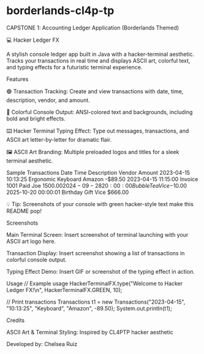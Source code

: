 # borderlands-cl4p-tp
CAPSTONE 1: Accounting Ledger Application (Borderlands Themed)

💻 Hacker Ledger FX

A stylish console ledger app built in Java with a hacker-terminal aesthetic. Tracks your transactions in real time and displays ASCII art, colorful text, and typing effects for a futuristic terminal experience.

Features

🟢 Transaction Tracking:
Create and view transactions with date, time, description, vendor, and amount.

🎨 Colorful Console Output:
ANSI-colored text and backgrounds, including bold and bright effects.

⌨️ Hacker Terminal Typing Effect:
Type out messages, transactions, and ASCII art letter-by-letter for dramatic flair.

🖼️ ASCII Art Branding:
Multiple preloaded logos and titles for a sleek terminal aesthetic.

Sample Transactions
Date	Time	Description	Vendor	Amount
2023-04-15	10:13:25	Ergonomic Keyboard	Amazon	-$89.50
2023-04-15	11:15:00	Invoice 1001 Paid	Joe	$1500.00
2024-09-28	20:00:00	Bubble Tea	Vice	-$10.00
2025-10-20	00:00:01	Birthday Gift	Vice	$666.00

💡 Tip: Screenshots of your console with green hacker-style text make this README pop!

Screenshots

Main Terminal Screen:
Insert screenshot of terminal launching with your ASCII art logo here.

Transaction Display:
Insert screenshot showing a list of transactions in colorful console output.

Typing Effect Demo:
Insert GIF or screenshot of the typing effect in action.

Usage
// Example usage
HackerTerminalFX.type("Welcome to Hacker Ledger FX!\n", HackerTerminalFX.GREEN, 10);

// Print transactions
Transactions t1 = new Transactions("2023-04-15", "10:13:25", "Keyboard", "Amazon", -89.50);
System.out.println(t1);

Credits

ASCII Art & Terminal Styling: Inspired by CL4PTP hacker aesthetic

Developed by: Chelsea Ruiz
